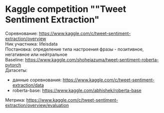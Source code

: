 # Kaggle competition ""Tweet Sentiment Extraction"
Соревнование: https://www.kaggle.com/c/tweet-sentiment-extraction/overview  
Ник участника: lifeisdata  
Постановка: определение типа настроения фразы - позитивное, негативное или нейтральное  
Baseline: https://www.kaggle.com/shoheiazuma/tweet-sentiment-roberta-pytorch  
Датасеты:  
- данные соревнования: https://www.kaggle.com/c/tweet-sentiment-extraction/data  
- roberta-base: https://www.kaggle.com/abhishek/roberta-base  

Метрика: https://www.kaggle.com/c/tweet-sentiment-extraction/overview/evaluation  
